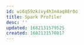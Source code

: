 ```yaml
---
id: wi6q59zkivy4h3n4aq88r0o
title: Spark Profiler
desc: ''
updated: 1682131579525
created: 1682131570817
---
```

